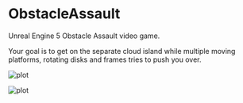 # ObstacleAssault

Unreal Engine 5 Obstacle Assault video game.

Your goal is to get on the separate cloud island while multiple
moving platforms, rotating disks and frames tries to push you over.

![plot](./Utils/gameplay_ObstacleAssault_cubes_moves.gif)

![plot](./Utils/gameplay_ObstacleAssault_disk_rotations.gif)
